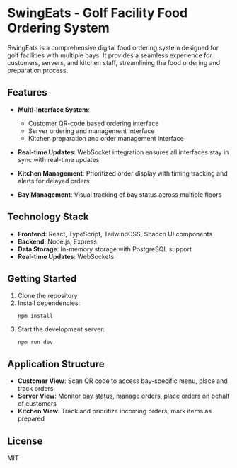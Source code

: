 # SwingEats - Golf Facility Food Ordering System

SwingEats is a comprehensive digital food ordering system designed for golf facilities with multiple bays. It provides a seamless experience for customers, servers, and kitchen staff, streamlining the food ordering and preparation process.

## Features

- **Multi-Interface System**:
  - Customer QR-code based ordering interface
  - Server ordering and management interface
  - Kitchen preparation and order management interface

- **Real-time Updates**: WebSocket integration ensures all interfaces stay in sync with real-time updates

- **Kitchen Management**: Prioritized order display with timing tracking and alerts for delayed orders

- **Bay Management**: Visual tracking of bay status across multiple floors

## Technology Stack

- **Frontend**: React, TypeScript, TailwindCSS, Shadcn UI components
- **Backend**: Node.js, Express
- **Data Storage**: In-memory storage with PostgreSQL support
- **Real-time Updates**: WebSockets

## Getting Started

1. Clone the repository
2. Install dependencies:
   ```
   npm install
   ```
3. Start the development server:
   ```
   npm run dev
   ```

## Application Structure

- **Customer View**: Scan QR code to access bay-specific menu, place and track orders
- **Server View**: Monitor bay status, manage orders, place orders on behalf of customers
- **Kitchen View**: Track and prioritize incoming orders, mark items as prepared

## License

MIT